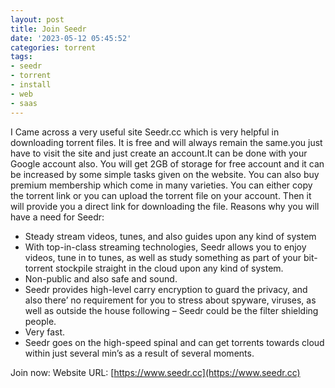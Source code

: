 ```yaml
---
layout: post
title: Join Seedr
date: '2023-05-12 05:45:52'
categories: torrent
tags:
- seedr
- torrent
- install
- web
- saas
---
```


I Came across a very useful site Seedr.cc which is very helpful in downloading torrent files.
It is free and will always remain the same.you just have to visit the site and just create an account.It can be done with your Google account also.
You will get 2GB of storage for free account and it can be increased by some simple tasks given on the website. You can also buy premium membership which come in many varieties.
You can either copy the torrent link or you can upload the torrent file on your account. Then it will provide you a direct link for downloading the file.
Reasons why you will have a need for Seedr:

- Steady stream videos, tunes, and also guides upon any kind of system
- With top-in-class streaming technologies, Seedr allows you to enjoy videos, tune in to tunes, as well as study something as part of your bit-torrent stockpile straight in the cloud upon any kind of system.
- Non-public and also safe and sound.
- Seedr provides high-level carry encryption to guard the privacy, and also there’ no requirement for you to stress about spyware, viruses, as well as outside the house following – Seedr could be the filter shielding people.
- Very fast.
- Seedr goes on the high-speed spinal and can get torrents towards cloud within just several min’s as a result of several moments.

Join now:
Website URL: [https://www.seedr.cc](https://www.seedr.cc)
